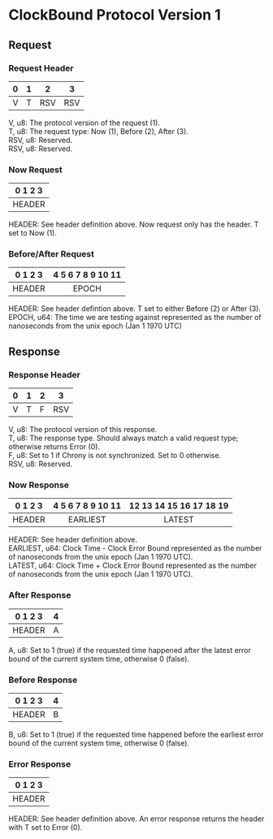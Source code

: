 # ClockBound Protocol Version 1

## Request
### Request Header

| 0 | 1 | 2 | 3 |
|---|---|---|---|
| V | T |RSV|RSV|

V, u8: The protocol version of the request (1).  
T, u8: The request type: Now (1), Before (2), After (3).  
RSV, u8: Reserved.  
RSV, u8: Reserved.

### Now Request

|0 1 2 3 |
|:------:|
|HEADER  |

HEADER: See header definition above. Now request only has the header. T set to Now (1).

### Before/After Request
| 0  1  2  3 | 4 5 6 7 8 9 10 11 |
|:----------:|:-----------------:|
|HEADER      |EPOCH              |

HEADER: See header defintion above. T set to either Before (2) or After (3).  
EPOCH, u64: The time we are testing against represented as the number of nanoseconds from the unix epoch (Jan 1 1970 UTC)

## Response
### Response Header
| 0 | 1 | 2 | 3 |
|---|---|---|---|
| V | T | F |RSV|

V, u8: The protocol version of this response.  
T, u8: The response type. Should always match a valid request type; otherwise returns Error (0).  
F, u8: Set to 1 if Chrony is not synchronized. Set to 0 otherwise.  
RSV, u8: Reserved.

### Now Response
| 0  1  2  3 | 4  5  6  7  8  9  10 11| 12 13 14 15 16 17 18 19|
|:----------:|:----------------------:|:----------------------:|
|HEADER      |EARLIEST                |LATEST                  |

HEADER: See header definition above.  
EARLIEST, u64: Clock Time - Clock Error Bound represented as the number of nanoseconds from the unix epoch (Jan 1 1970 UTC).  
LATEST, u64: Clock Time + Clock Error Bound represented as the number of nanoseconds from the unix epoch (Jan 1 1970 UTC).

### After Response
| 0  1  2  3 | 4   |
|:----------:|:---:|
|HEADER      |A    |

A, u8: Set to 1 (true) if the requested time happened after the latest error bound of the current system time, otherwise 0 (false).

### Before Response
| 0  1  2  3 | 4   |
|:----------:|:---:|
|HEADER      |B    |

B, u8: Set to 1 (true) if the requested time happened before the earliest error bound of the current system time, otherwise 0 (false).

### Error Response
| 0  1  2  3 |
|:----------:|
|HEADER      |

HEADER: See header definition above. An error response returns the header with T set to Error (0).